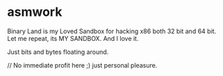 # asmwork

Binary Land is my Loved Sandbox for hacking x86 both 32 bit and 64 bit.
Let me repeat, its MY SANDBOX. And I love it.



Just bits and bytes floating around.

// No immediate profit here ;) just personal pleasure.
